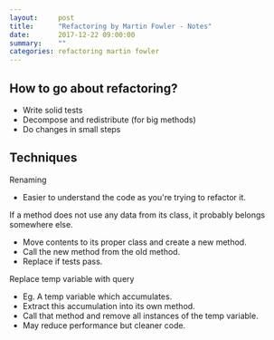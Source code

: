 ```yaml
---
layout:     post
title:      "Refactoring by Martin Fowler - Notes"
date:       2017-12-22 09:00:00
summary:    "" 
categories: refactoring martin fowler
---
```


## How to go about refactoring?  
* Write solid tests
* Decompose and redistribute (for big methods)
* Do changes in small steps  

## Techniques
Renaming  
* Easier to understand the code as you're trying to refactor it.

If a method does not use any data from its class, it probably belongs somewhere else.  
* Move contents to its proper class and create a new method.
* Call the new method from the old method.
* Replace if tests pass.  

Replace temp variable with query  
* Eg. A temp variable which accumulates.
* Extract this accumulation into its own method.
* Call that method and remove all instances of the temp variable.
* May reduce performance but cleaner code.
